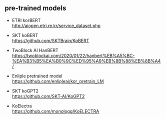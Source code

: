 ## pre-trained models

- ETRI korBERT <br>
http://aiopen.etri.re.kr/service_dataset.php

- SKT koBERT <br>
https://github.com/SKTBrain/KoBERT

- TwoBlock AI HanBERT <br>
https://twoblockai.com/2020/01/22/hanbert%EB%A5%BC-%EA%B3%B5%EA%B0%9C%ED%95%A9%EB%8B%88%EB%8B%A4/

- Enliple pretrained model <br>
https://github.com/enlipleai/kor_pretrain_LM

- SKT koGPT2 <br>
https://github.com/SKT-AI/KoGPT2

- KoElectra <br>
https://github.com/monologg/KoELECTRA

